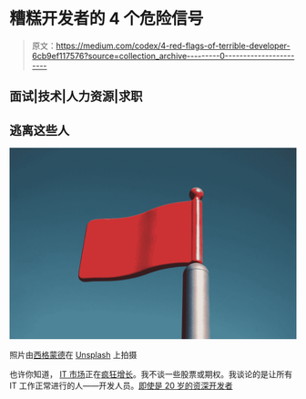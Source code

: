 # 糟糕开发者的 4 个危险信号

> 原文：<https://medium.com/codex/4-red-flags-of-terrible-developer-6cb9ef117576?source=collection_archive---------0----------------------->

## 面试|技术|人力资源|求职

## 逃离这些人

![](img/c0f5a43ff349deb6094dc981997ab27e.png)

照片由[西格蒙德](https://unsplash.com/@sigmund?utm_source=medium&utm_medium=referral)在 [Unsplash](https://unsplash.com?utm_source=medium&utm_medium=referral) 上拍摄

也许你知道， [IT 市场](http://www.bbc.com/storyworks/future/ukraine-innovating-for-the-future/ukraines-dynamic-it-sector)正在[疯狂增长](https://www.computerfutures.com/en-gb/blog/2017/07/where-is-the-tech-industry-going/?__cf_chl_jschl_tk__=Kx4dcCfa1XNkMVvpmH_s.f2CCQSG.sv6EkTuyMiH8XE-1637584116-0-gaNycGzNCL0)。我不谈一些股票或期权。我谈论的是让所有 IT 工作正常进行的人——开发人员。[即使是 20 岁的资深开发者](/codex/20-years-old-senior-developer-job-interview-joke-or-new-reality-5150c55971c8)